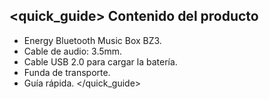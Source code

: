 ## <quick_guide> Contenido del producto

* Energy Bluetooth Music Box BZ3.
* Cable de audio: 3.5mm.
* Cable USB 2.0 para cargar la batería.
* Funda de transporte.
* Guía rápida.
</quick_guide>
